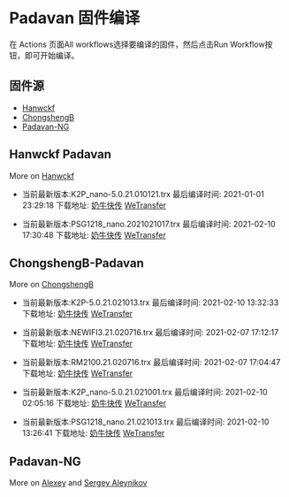 # Padavan 固件编译
在 Actions 页面All workflows选择要编译的固件，然后点击Run Workflow按钮，即可开始编译。
## 固件源

- [Hanwckf](#Hanwckf-Padavan)
- [ChongshengB](#ChongshengB-Padavan)
- [Padavan-NG](#Padavan-NG)

## Hanwckf Padavan
More on [Hanwckf](https://github.com/hanwckf/rt-n56u/)

* 当前最新版本:K2P_nano-5.0.21.010121.trx  最后编译时间: 2021-01-01 23:29:18  下载地址: [奶牛快传](https://cowtransfer.com/s/4e616461205445)  [WeTransfer](https://we.tl/t-Rv6CUFUIr9)

* 当前最新版本:PSG1218_nano.2021021017.trx  最后编译时间: 2021-02-10 17:30:48  下载地址: [奶牛快传](https://cowtransfer.com/s/8d7e47895ca34b)  [WeTransfer](https://we.tl/t-z7kYXPYJl0)


















## ChongshengB-Padavan
More on [ChongshengB](https://github.com/chongshengB/rt-n56u)



* 当前最新版本:K2P-5.0.21.021013.trx  最后编译时间: 2021-02-10 13:32:33  下载地址: [奶牛快传](https://cowtransfer.com/s/27d84bb1f19a4c)  [WeTransfer](https://we.tl/t-hIpvJ3hF3M)

* 当前最新版本:NEWIFI3.21.020716.trx  最后编译时间: 2021-02-07 17:12:17  下载地址: [奶牛快传](https://cowtransfer.com/s/72b7ed3fe11044)  [WeTransfer](https://we.tl/t-lXuJd6eBtY)

* 当前最新版本:RM2100.21.020716.trx  最后编译时间: 2021-02-07 17:04:47  下载地址: [奶牛快传](https://cowtransfer.com/s/19f03b64237b46)  [WeTransfer](https://we.tl/t-gTEsxfLCnr)

* 当前最新版本:K2P_nano-5.0.21.021001.trx  最后编译时间: 2021-02-10 02:05:16  下载地址: [奶牛快传](https://cowtransfer.com/s/e9d11b47439048)  [WeTransfer](https://we.tl/t-LVAcqgYTaI)

* 当前最新版本:PSG1218_nano.21.021013.trx  最后编译时间: 2021-02-10 13:26:41  下载地址: [奶牛快传](https://cowtransfer.com/s/dce96ef77ffd4e)  [WeTransfer](https://we.tl/t-QAX47R0afI)













## Padavan-NG
More on [Alexey](https://gitlab.com/dm38/padavan-ng) and [Sergey Aleynikov](https://github.com/dur-randir/padavan-ng)
